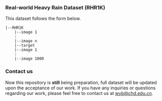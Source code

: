 ###  Real-world Heavy Rain Dataset (RHR1K)

This dataset follows the form below.

```pyth
|--RHR1K  
    |--image 1
    : 
    |--image n
    |--target  
    |--image 1
    :
    |--image 1000
```

### Contact  us

Now this repository is **still** being preparation, full dataset will be updated upon the acceptance of our work. If you have any inquiries or questions regarding our work, please feel free to contact us at [wyb@chd.edu.cn](mailto:wyb@chd.edu.cn).
